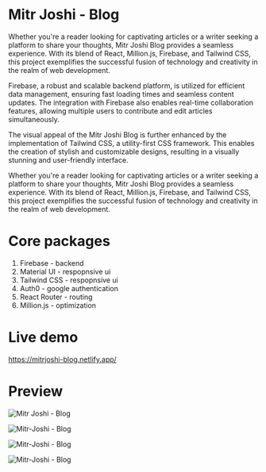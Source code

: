 # Mitr Joshi - Blog

Whether you're a reader looking for captivating articles or a writer seeking a platform to share your thoughts, Mitr Joshi Blog provides a seamless experience. With its blend of React, Million.js, Firebase, and Tailwind CSS, this project exemplifies the successful fusion of technology and creativity in the realm of web development.

Firebase, a robust and scalable backend platform, is utilized for efficient data management, ensuring fast loading times and seamless content updates. The integration with Firebase also enables real-time collaboration features, allowing multiple users to contribute and edit articles simultaneously.

The visual appeal of the Mitr Joshi Blog is further enhanced by the implementation of Tailwind CSS, a utility-first CSS framework. This enables the creation of stylish and customizable designs, resulting in a visually stunning and user-friendly interface.

Whether you're a reader looking for captivating articles or a writer seeking a platform to share your thoughts, Mitr Joshi Blog provides a seamless experience. With its blend of React, Million.js, Firebase, and Tailwind CSS, this project exemplifies the successful fusion of technology and creativity in the realm of web development.

# Core packages

1. Firebase - backend
2. Material UI - respopnsive ui
3. Tailwind CSS - respopnsive ui
4. Auth0 - google authentication
5. React Router - routing
6. Million.js - optimization

# Live demo

https://mitrjoshi-blog.netlify.app/

# Preview

![Mitr Joshi - Blog](https://github.com/Mitrjoshi/Mitr-Joshi---Blog/assets/114912151/c494fb1a-21f7-46bc-bbfb-508a24d87a2e)

![Mitr-Joshi - Blog](https://github.com/Mitrjoshi/Mitr-Joshi---Blog/assets/114912151/61da6602-a18e-4845-bb64-074d595ce071)

![Mitr-Joshi - Blog](https://github.com/Mitrjoshi/Mitr-Joshi---Blog/assets/114912151/645d6712-2727-4249-b27c-caee3ef560be)

![Mitr-Joshi - Blog](https://github.com/Mitrjoshi/Mitr-Joshi---Blog/assets/114912151/65f8ded6-5dfb-4ebc-bfa4-2bd09b4e7984)

